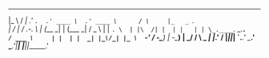  ____    ____    ___      ______     ______        _       ______    
|_   \  /   _| .'   `.  .' ____ \  .' ____ \      / \     |_   _ `.  
  |   \/   |  /  .-.  \ | (___ \_| | (___ \_|    / _ \      | | `. \ 
  | |\  /| |  | |   | | \_.____`.  \_.____`.    / ___ \     | |  | | 
 _| |_\/_| |_ \  `-'  / \-\____) | \-\____) | _/ /   \ \_  _| |_.' / 
|_____||_____| `.___.'   \______.'  \______.'|____| |____||______.'  
